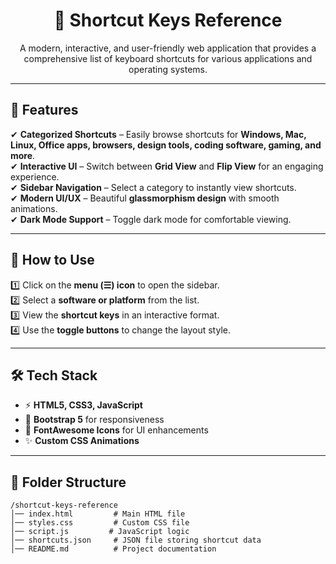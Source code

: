 <h1 align="center">🚀 Shortcut Keys Reference</h1>

<p align="center">
    A modern, interactive, and user-friendly web application that provides a comprehensive list of keyboard shortcuts for various applications and operating systems.
</p>

---

## 🔹 Features  

✔ <b>Categorized Shortcuts</b> – Easily browse shortcuts for <b>Windows, Mac, Linux, Office apps, browsers, design tools, coding software, gaming, and more</b>.  
✔ <b>Interactive UI</b> – Switch between <b>Grid View</b> and <b>Flip View</b> for an engaging experience.  
✔ <b>Sidebar Navigation</b> – Select a category to instantly view shortcuts.  
✔ <b>Modern UI/UX</b> – Beautiful <b>glassmorphism design</b> with smooth animations.  
✔ <b>Dark Mode Support</b> – Toggle dark mode for comfortable viewing.  

---

## 📌 How to Use  

1️⃣ Click on the **menu (☰) icon** to open the sidebar.  
2️⃣ Select a **software or platform** from the list.  
3️⃣ View the **shortcut keys** in an interactive format.  
4️⃣ Use the **toggle buttons** to change the layout style.  

---

## 🛠️ Tech Stack  

<ul>
  <li>⚡ <b>HTML5, CSS3, JavaScript</b></li>
  <li>📱 <b>Bootstrap 5</b> for responsiveness</li>
  <li>🎨 <b>FontAwesome Icons</b> for UI enhancements</li>
  <li>✨ <b>Custom CSS Animations</b></li>
</ul>

---

## 📂 Folder Structure  

```plaintext
/shortcut-keys-reference
│── index.html         # Main HTML file  
│── styles.css         # Custom CSS file  
│── script.js         # JavaScript logic  
│── shortcuts.json     # JSON file storing shortcut data  
│── README.md          # Project documentation  
